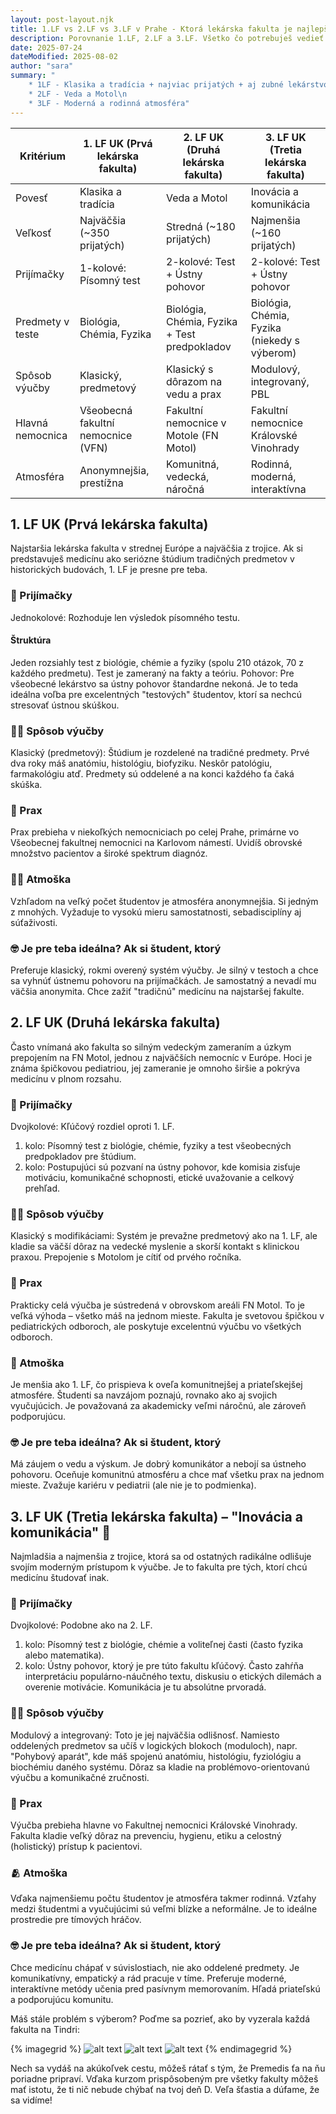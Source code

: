 ```yaml
---
layout: post-layout.njk
title: 1.LF vs 2.LF vs 3.LF v Prahe - Ktorá lekárska fakulta je najlepšia?
description: Porovnanie 1.LF, 2.LF a 3.LF. Všetko čo potrebuješ vedieť o lekárskych fakultách na Karlovej Univerzite v Prahe.
date: 2025-07-24
dateModified: 2025-08-02
author: "sara"
summary: "
    * 1LF - Klasika a tradícia + najviac prijatých + aj zubné lekárstvo\n
    * 2LF - Veda a Motol\n
    * 3LF - Moderná a rodinná atmosféra"
---
```




| Kritérium        | 1\. LF UK (Prvá lekárska fakulta)  | 2\. LF UK (Druhá lekárska fakulta)           | 3\. LF UK (Tretia lekárska fakulta)          |
| ---------------- | ---------------------------------- | -------------------------------------------- | -------------------------------------------- |
| Povesť           | Klasika a tradícia               | Veda a Motol                               | Inovácia a komunikácia                     |
| Veľkosť          | Najväčšia (~350 prijatých)         | Stredná (~180 prijatých)                     | Najmenšia (~160 prijatých)                   |
| Prijímačky       | 1-kolové: Písomný test             | 2-kolové: Test + Ústny pohovor               | 2-kolové: Test + Ústny pohovor               |
| Predmety v teste | Biológia, Chémia, Fyzika           | Biológia, Chémia, Fyzika + Test predpokladov | Biológia, Chémia, Fyzika (niekedy s výberom) |
| Spôsob výučby    | Klasický, predmetový               | Klasický s dôrazom na vedu a prax            | Modulový, integrovaný, PBL                   |
| Hlavná nemocnica | Všeobecná fakultní nemocnice (VFN) | Fakultní nemocnice v Motole (FN Motol)       | Fakultní nemocnice Královské Vinohrady       |
| Atmosféra        | Anonymnejšia, prestížna            | Komunitná, vedecká, náročná                  | Rodinná, moderná, interaktívna               |


## 1. LF UK (Prvá lekárska fakulta)
Najstaršia lekárska fakulta v strednej Európe a najväčšia z trojice. Ak si predstavuješ medicínu ako seriózne štúdium tradičných predmetov v historických budovách, 1. LF je presne pre teba.
### 📃 Prijímačky
Jednokolové: Rozhoduje len výsledok písomného testu.
#### Štruktúra
Jeden rozsiahly test z biológie, chémie a fyziky (spolu 210 otázok, 70 z každého predmetu). Test je zameraný na fakty a teóriu.
Pohovor: Pre všeobecné lekárstvo sa ústny pohovor štandardne nekoná. Je to teda ideálna voľba pre excelentných "testových" študentov, ktorí sa nechcú stresovať ústnou skúškou.
### 🧑‍🏫 Spôsob výučby
Klasický (predmetový): Štúdium je rozdelené na tradičné predmety. Prvé dva roky máš anatómiu, histológiu, biofyziku. Neskôr patológiu, farmakológiu atď. Predmety sú oddelené a na konci každého ťa čaká skúška.
### 💉 Prax
Prax prebieha v niekoľkých nemocniciach po celej Prahe, primárne vo Všeobecnej fakultnej nemocnici na Karlovom námestí. Uvidíš obrovské množstvo pacientov a široké spektrum diagnóz.
### 🧑‍🎓 Atmoška
Vzhľadom na veľký počet študentov je atmosféra anonymnejšia. Si jedným z mnohých. Vyžaduje to vysokú mieru samostatnosti, sebadisciplíny aj súťaživosti.
### 🤓 Je pre teba ideálna? Ak si študent, ktorý
Preferuje klasický, rokmi overený systém výučby.
Je silný v testoch a chce sa vyhnúť ústnemu pohovoru na prijímačkách.
Je samostatný a nevadí mu väčšia anonymita.
Chce zažiť "tradičnú" medicínu na najstaršej fakulte.



## 2. LF UK (Druhá lekárska fakulta)
Často vnímaná ako fakulta so silným vedeckým zameraním a úzkym prepojením na FN Motol, jednou z najväčších nemocníc v Európe. Hoci je známa špičkovou pediatriou, jej zameranie je omnoho širšie a pokrýva medicínu v plnom rozsahu.
### 📃 Prijímačky
Dvojkolové: Kľúčový rozdiel oproti 1. LF.
1. kolo: Písomný test z biológie, chémie, fyziky a test všeobecných predpokladov pre štúdium.
2. kolo: Postupujúci sú pozvaní na ústny pohovor, kde komisia zisťuje motiváciu, komunikačné schopnosti, etické uvažovanie a celkový prehľad.
### 🧑‍🏫 Spôsob výučby
Klasický s modifikáciami: Systém je prevažne predmetový ako na 1. LF, ale kladie sa väčší dôraz na vedecké myslenie a skorší kontakt s klinickou praxou. Prepojenie s Motolom je cítiť od prvého ročníka.
### 💉 Prax
Prakticky celá výučba je sústredená v obrovskom areáli FN Motol. To je veľká výhoda – všetko máš na jednom mieste. Fakulta je svetovou špičkou v pediatrických odboroch, ale poskytuje excelentnú výučbu vo všetkých odboroch.
### 🤝 Atmoška
Je menšia ako 1. LF, čo prispieva k oveľa komunitnejšej a priateľskejšej atmosfére. Študenti sa navzájom poznajú, rovnako ako aj svojich vyučujúcich. Je považovaná za akademicky veľmi náročnú, ale zároveň podporujúcu.
### 🤓 Je pre teba ideálna? Ak si študent, ktorý
Má záujem o vedu a výskum.
Je dobrý komunikátor a nebojí sa ústneho pohovoru.
Oceňuje komunitnú atmosféru a chce mať všetku prax na jednom mieste.
Zvažuje kariéru v pediatrii (ale nie je to podmienka).



## 3. LF UK (Tretia lekárska fakulta) – "Inovácia a komunikácia" 🩻
Najmladšia a najmenšia z trojice, ktorá sa od ostatných radikálne odlišuje svojím moderným prístupom k výučbe. Je to fakulta pre tých, ktorí chcú medicínu študovať inak.
### 📃 Prijímačky
Dvojkolové: Podobne ako na 2. LF.
1. kolo: Písomný test z biológie, chémie a voliteľnej časti (často fyzika alebo matematika).
2. kolo: Ústny pohovor, ktorý je pre túto fakultu kľúčový. Často zahŕňa interpretáciu populárno-náučného textu, diskusiu o etických dilemách a overenie motivácie. Komunikácia je tu absolútne prvoradá.
### 🧑‍🏫 Spôsob výučby
Modulový a integrovaný: Toto je jej najväčšia odlišnosť. Namiesto oddelených predmetov sa učíš v logických blokoch (moduloch), napr. "Pohybový aparát", kde máš spojenú anatómiu, histológiu, fyziológiu a biochémiu daného systému. Dôraz sa kladie na problémovo-orientovanú výučbu a komunikačné zručnosti.
### 💉 Prax
Výučba prebieha hlavne vo Fakultnej nemocnici Královské Vinohrady. Fakulta kladie veľký dôraz na prevenciu, hygienu, etiku a celostný (holistický) prístup k pacientovi.
### 🫂 Atmoška
Vďaka najmenšiemu počtu študentov je atmosféra takmer rodinná. Vzťahy medzi študentmi a vyučujúcimi sú veľmi blízke a neformálne. Je to ideálne prostredie pre tímových hráčov.
### 🤓 Je pre teba ideálna? Ak si študent, ktorý
Chce medicínu chápať v súvislostiach, nie ako oddelené predmety.
Je komunikatívny, empatický a rád pracuje v tíme.
Preferuje moderné, interaktívne metódy učenia pred pasívnym memorovaním.
Hľadá priateľskú a podporujúcu komunitu.


Máš stále problém s výberom? Poďme sa pozrieť, ako by vyzerala každá fakulta na Tindri:


{% imagegrid %}
  ![alt text](tinder-1lf.png "1.LF")
  ![alt text](tinder-2lf.png "2.LF")
  ![alt text](tinder-3lf.png "3.LF")
{% endimagegrid %}


Nech sa vydáš na akúkoľvek cestu, môžeš rátať s tým, že Premedis ťa na ňu poriadne pripraví. Vďaka kurzom prispôsobeným pre všetky fakulty môžeš mať istotu, že ti nič nebude chýbať na tvoj deň D. Veľa šťastia a dúfame, že sa vidíme!
